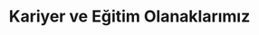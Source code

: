 ---
title: "Kariyer ve Eğitim Olanaklarımız"
route: "/kariyer-ve-egitim-olanaklarimiz"
originalUrl: "https://www.apazgroup.com/kariyer_egitim"
seo:
  title: "Kariyer ve Eğitim | Apaz Group"
  description: "Çalışan gelişimi, eğitim planları ve ilerleme olanakları."
layout: "content"
hero:
  heading: "Kariyer ve Eğitim Olanaklarımız"
sections:
  - type: "split"
    media:
      src: "/images/career/kariyer_ve_egitim_olanaklarimiz.png"
      alt: "Kariyer ve Eğitim"
    content:
      paragraphs:
        - "Yıllık hedefler & performans analizleri sonrası eğitim ihtiyacı tespiti."
        - "Saha çalışanları: uzmanlık, kişisel gelişim, gıda & hijyen eğitimleri."
        - "Terfi süreci: pozisyon teknik eğitimleri tamamlanmadan atama yapılmaz."
        - "Genel müdürlük: teknik eğitim + konferans & kongre katılımları."
componentMapping:
  split: "SplitSection"
i18nPlaceholders:
  - "career.training.analysis"
  - "career.training.field"
  - "career.training.promotion"
---